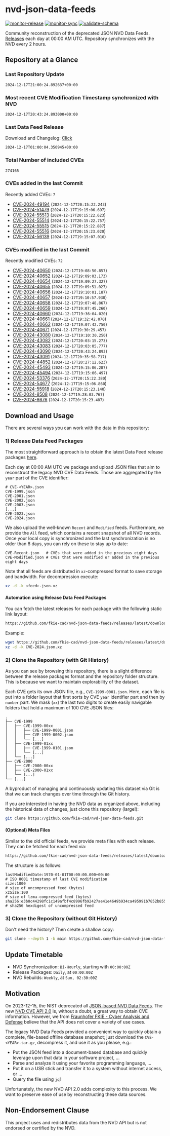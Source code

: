 # nvd-json-data-feeds

[![monitor-release](https://github.com/fkie-cad/nvd-json-data-feeds/actions/workflows/monitor_release.yml/badge.svg)](https://github.com/fkie-cad/nvd-json-data-feeds/actions/workflows/monitor_release.yml)
[![monitor-sync](https://github.com/fkie-cad/nvd-json-data-feeds/actions/workflows/monitor_sync.yml/badge.svg)](https://github.com/fkie-cad/nvd-json-data-feeds/actions/workflows/monitor_sync.yml)
[![validate-schema](https://github.com/fkie-cad/nvd-json-data-feeds/actions/workflows/validate_schema.yml/badge.svg)](https://github.com/fkie-cad/nvd-json-data-feeds/actions/workflows/validate_schema.yml)

Community reconstruction of the deprecated JSON NVD Data Feeds.
[Releases](https://github.com/fkie-cad/nvd-json-data-feeds/releases/latest) each day at 00:00 AM UTC.
Repository synchronizes with the NVD every 2 hours.

## Repository at a Glance

### Last Repository Update

```plain
2024-12-17T21:00:24.892637+00:00
```

### Most recent CVE Modification Timestamp synchronized with NVD

```plain
2024-12-17T20:43:24.893000+00:00
```

### Last Data Feed Release

Download and Changelog: [Click](https://github.com/fkie-cad/nvd-json-data-feeds/releases/latest)

```plain
2024-12-17T01:00:04.350945+00:00
```

### Total Number of included CVEs

```plain
274165
```

### CVEs added in the last Commit

Recently added CVEs: `7`

- [CVE-2024-49194](CVE-2024/CVE-2024-491xx/CVE-2024-49194.json) (`2024-12-17T20:15:22.243`)
- [CVE-2024-51479](CVE-2024/CVE-2024-514xx/CVE-2024-51479.json) (`2024-12-17T19:15:06.697`)
- [CVE-2024-55513](CVE-2024/CVE-2024-555xx/CVE-2024-55513.json) (`2024-12-17T20:15:22.623`)
- [CVE-2024-55514](CVE-2024/CVE-2024-555xx/CVE-2024-55514.json) (`2024-12-17T20:15:22.757`)
- [CVE-2024-55515](CVE-2024/CVE-2024-555xx/CVE-2024-55515.json) (`2024-12-17T20:15:22.887`)
- [CVE-2024-55516](CVE-2024/CVE-2024-555xx/CVE-2024-55516.json) (`2024-12-17T20:15:23.020`)
- [CVE-2024-56139](CVE-2024/CVE-2024-561xx/CVE-2024-56139.json) (`2024-12-17T19:15:07.010`)


### CVEs modified in the last Commit

Recently modified CVEs: `72`

- [CVE-2024-40650](CVE-2024/CVE-2024-406xx/CVE-2024-40650.json) (`2024-12-17T19:08:50.857`)
- [CVE-2024-40652](CVE-2024/CVE-2024-406xx/CVE-2024-40652.json) (`2024-12-17T19:09:03.173`)
- [CVE-2024-40654](CVE-2024/CVE-2024-406xx/CVE-2024-40654.json) (`2024-12-17T19:09:27.327`)
- [CVE-2024-40655](CVE-2024/CVE-2024-406xx/CVE-2024-40655.json) (`2024-12-17T19:09:51.027`)
- [CVE-2024-40656](CVE-2024/CVE-2024-406xx/CVE-2024-40656.json) (`2024-12-17T19:10:01.187`)
- [CVE-2024-40657](CVE-2024/CVE-2024-406xx/CVE-2024-40657.json) (`2024-12-17T19:10:57.930`)
- [CVE-2024-40658](CVE-2024/CVE-2024-406xx/CVE-2024-40658.json) (`2024-12-17T19:07:48.867`)
- [CVE-2024-40659](CVE-2024/CVE-2024-406xx/CVE-2024-40659.json) (`2024-12-17T19:07:45.260`)
- [CVE-2024-40660](CVE-2024/CVE-2024-406xx/CVE-2024-40660.json) (`2024-12-17T19:36:04.020`)
- [CVE-2024-40661](CVE-2024/CVE-2024-406xx/CVE-2024-40661.json) (`2024-12-17T19:32:42.070`)
- [CVE-2024-40662](CVE-2024/CVE-2024-406xx/CVE-2024-40662.json) (`2024-12-17T19:07:42.750`)
- [CVE-2024-40671](CVE-2024/CVE-2024-406xx/CVE-2024-40671.json) (`2024-12-17T19:30:29.457`)
- [CVE-2024-43080](CVE-2024/CVE-2024-430xx/CVE-2024-43080.json) (`2024-12-17T19:10:30.250`)
- [CVE-2024-43082](CVE-2024/CVE-2024-430xx/CVE-2024-43082.json) (`2024-12-17T20:03:15.273`)
- [CVE-2024-43083](CVE-2024/CVE-2024-430xx/CVE-2024-43083.json) (`2024-12-17T20:03:05.777`)
- [CVE-2024-43090](CVE-2024/CVE-2024-430xx/CVE-2024-43090.json) (`2024-12-17T20:43:24.893`)
- [CVE-2024-43091](CVE-2024/CVE-2024-430xx/CVE-2024-43091.json) (`2024-12-17T20:35:58.717`)
- [CVE-2024-44852](CVE-2024/CVE-2024-448xx/CVE-2024-44852.json) (`2024-12-17T20:27:12.623`)
- [CVE-2024-45493](CVE-2024/CVE-2024-454xx/CVE-2024-45493.json) (`2024-12-17T19:15:06.287`)
- [CVE-2024-45494](CVE-2024/CVE-2024-454xx/CVE-2024-45494.json) (`2024-12-17T19:15:06.497`)
- [CVE-2024-53376](CVE-2024/CVE-2024-533xx/CVE-2024-53376.json) (`2024-12-17T20:15:22.380`)
- [CVE-2024-54677](CVE-2024/CVE-2024-546xx/CVE-2024-54677.json) (`2024-12-17T19:15:06.860`)
- [CVE-2024-55918](CVE-2024/CVE-2024-559xx/CVE-2024-55918.json) (`2024-12-17T20:15:23.140`)
- [CVE-2024-8508](CVE-2024/CVE-2024-85xx/CVE-2024-8508.json) (`2024-12-17T19:28:03.767`)
- [CVE-2024-8676](CVE-2024/CVE-2024-86xx/CVE-2024-8676.json) (`2024-12-17T20:15:23.487`)


## Download and Usage

There are several ways you can work with the data in this repository:

### 1) Release Data Feed Packages

The most straightforward approach is to obtain the latest Data Feed release packages [here](https://github.com/fkie-cad/nvd-json-data-feeds/releases/latest).

Each day at 00:00 AM UTC we package and upload JSON files that aim to reconstruct the legacy NVD CVE Data Feeds.
Those are aggregated by the `year` part of the CVE identifier:

```
# CVE-<YEAR>.json
CVE-1999.json
CVE-2001.json
CVE-2002.json
CVE-2003.json
[...]
CVE-2023.json
CVE-2024.json
```

We also upload the well-known `Recent` and `Modified` feeds.
Furthermore, we provide the `All` feed, which contains a recent snapshot of all NVD records.
Once your local copy is synchronized and the last synchronization is no older than 8 days, you can rely on these to stay up to date:

```plain
CVE-Recent.json   # CVEs that were added in the previous eight days
CVE-Modified.json # CVEs that were modified or added in the previous eight days
```

Note that all feeds are distributed in `xz`-compressed format to save storage and bandwidth.
For decompression execute:

```sh
xz -d -k <feed>.json.xz
```

#### Automation using Release Data Feed Packages

You can fetch the latest releases for each package with the following static link layout:

```sh
https://github.com/fkie-cad/nvd-json-data-feeds/releases/latest/download/CVE-<YEAR>.json.xz
```

Example:

```sh
wget https://github.com/fkie-cad/nvd-json-data-feeds/releases/latest/download/CVE-2024.json.xz
xz -d -k CVE-2024.json.xz
```

### 2) Clone the Repository (with Git History)

As you can see by browsing this repository, there is a slight difference between the release packages format and the repository folder structure.
This is because we want to maintain explorability of the dataset.

Each CVE gets its own JSON file, e.g., `CVE-1999-0001.json`.
Here, each file is put into a folder layout that first sorts by CVE `year` identifier part and then by `number` part.
We mask (`xx`) the last two digits to create easily navigable folders that hold a maximum of 100 CVE JSON files:

```plain
.
├── CVE-1999
│   ├── CVE-1999-00xx
│   │   ├── CVE-1999-0001.json
│   │   ├── CVE-1999-0002.json
│   │   └── [...]
│   ├── CVE-1999-01xx
│   │   ├── CVE-1999-0101.json
│   │   └── [...]
│   └── [...]
├── CVE-2000
│   ├── CVE-2000-00xx
│   ├── CVE-2000-01xx
│   └── [...]
└── [...]
```

A byproduct of managing and continuously updating this dataset via Git is that we can track changes over time through the Git history.

If you are interested in having the NVD data as organized above, including the historical data of changes, just clone this repository (large!):

```sh
git clone https://github.com/fkie-cad/nvd-json-data-feeds.git
```

#### (Optional) Meta Files

Similar to the old official feeds, we provide meta files with each release. They can be fetched for each feed via:

```sh
https://github.com/fkie-cad/nvd-json-data-feeds/releases/latest/download/CVE-<YEAR>.meta
```

The structure is as follows:

```plain
lastModifiedDate:1970-01-01T00:00:00.000+00:00                          # ISO 8601 timestamp of last CVE modification
size:1000                                                               # size of uncompressed feed (bytes)
xzSize:100                                                              # size of lzma-compressed feed (bytes)
sha256:e3b0c44298fc1c149afbf4c8996fb92427ae41e4649b934ca495991b7852b855 # sha256 hexdigest of uncompressed feed
```

### 3) Clone the Repository (without Git History)

Don't need the history? Then create a shallow copy:

```sh
git clone --depth 1 -b main https://github.com/fkie-cad/nvd-json-data-feeds.git
```


## Update Timetable

* NVD Synchronization: `Bi-Hourly`, starting with `00:00:00Z`
* Release Packages: `Daily`, at `00:00:00Z`
* NVD Rebuilds: `Weekly`, at `Sun, 02:30:00Z`


## Motivation

On 2023-12-15, the NIST deprecated all [JSON-based NVD Data Feeds](https://nvd.nist.gov/vuln/data-feeds#divRetirementBanner-1).
The new [NVD CVE API 2.0](https://nvd.nist.gov/developers/vulnerabilities) is, without a doubt, a great way to obtain CVE information.
However, we from [Fraunhofer FKIE - Cyber Analysis and Defense](https://www.fkie.fraunhofer.de/en/departments/cad.html) believe that the API does not cover a variety of use cases.

The legacy NVD Data Feeds provided a convenient way to quickly obtain a complete, file-based offline database snapshot; just download the `CVE-<YEAR>.tar.gz`, decompress it, and use it as you please, e.g.:

- Put the JSON feed into a document-based database and quickly leverage upon that data in your software project, ...
- Parse and analyze it using your favorite programming language, ...
- Put it on a USB stick and transfer it to a system without internet access, or ...
- Query the file using `jq`!

Unfortunately, the new NVD API 2.0 adds complexity to this process.
We want to preserve ease of use by reconstructing these data sources.

## Non-Endorsement Clause

This project uses and redistributes data from the NVD API but is not endorsed or certified by the NVD.